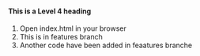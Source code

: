 #### This is a Level 4 heading

1. Open index.html in your browser
2. This is in features branch
3.  Another code have been added in feaatures branche

